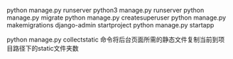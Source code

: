 python manage.py runserver
python3 manage.py runserver
python manage.py migrate
python manage.py createsuperuser
python manage.py makemigrations
django-admin startproject
python manage.py startapp

python manage.py collectstatic 命令将后台页面所需的静态文件复制当前到项目路径下的static文件夹数
